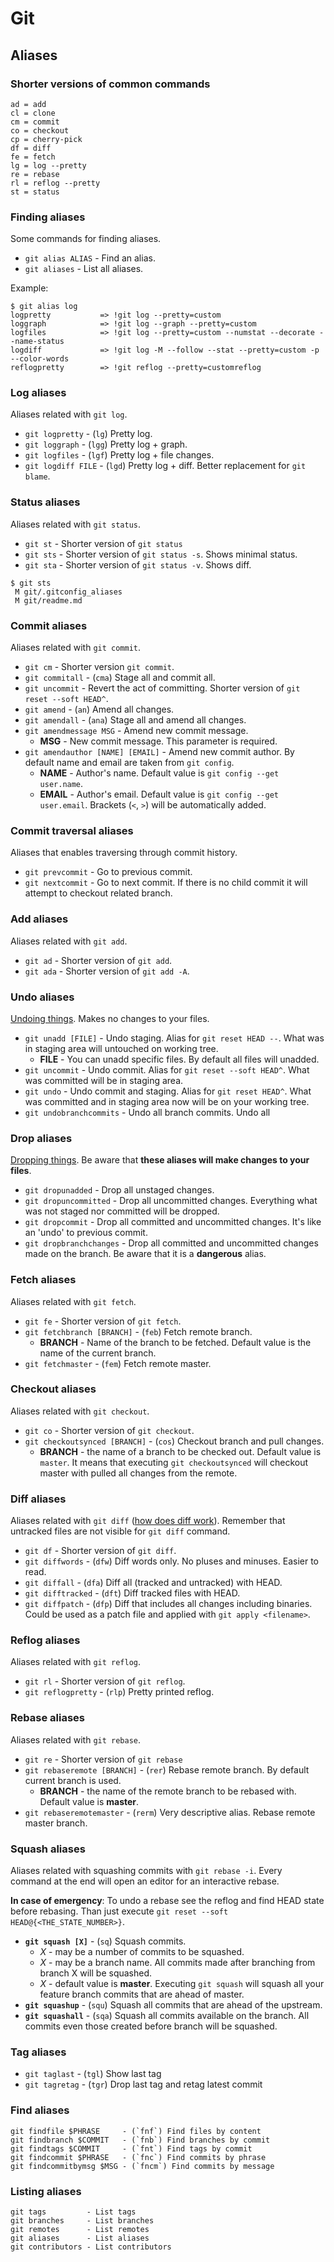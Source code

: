 # Git

## Aliases

### Shorter versions of common commands

```
ad = add
cl = clone
cm = commit
co = checkout
cp = cherry-pick
df = diff
fe = fetch
lg = log --pretty
re = rebase
rl = reflog --pretty
st = status
```

### Finding aliases

Some commands for finding aliases.

- `git alias ALIAS` - Find an alias.
- `git aliases` - List all aliases.

Example:
```
$ git alias log
logpretty           => !git log --pretty=custom
loggraph            => !git log --graph --pretty=custom
logfiles            => !git log --pretty=custom --numstat --decorate --name-status
logdiff             => !git log -M --follow --stat --pretty=custom -p --color-words
reflogpretty        => !git reflog --pretty=customreflog
```

### Log aliases

Aliases related with `git log`.

- `git logpretty` - (`lg`) Pretty log.
- `git loggraph` - (`lgg`) Pretty log + graph.
- `git logfiles` - (`lgf`) Pretty log + file changes.
- `git logdiff FILE` - (`lgd`) Pretty log + diff. Better replacement for `git blame`.

### Status aliases

Aliases related with `git status`.

- `git st` - Shorter version of `git status`
- `git sts` - Shorter version of `git status -s`. Shows minimal status.
- `git sta` - Shorter version of `git status -v`. Shows diff.

```
$ git sts
 M git/.gitconfig_aliases
 M git/readme.md
```

### Commit aliases

Aliases related with `git commit`.

- `git cm` - Shorter version `git commit`.
- `git commitall` - (`cma`) Stage all and commit all.
- `git uncommit` - Revert the act of committing. Shorter version of `git reset --soft HEAD^`.
- `git amend` - (`an`) Amend all changes.
- `git amendall` - (`ana`) Stage all and amend all changes.
- `git amendmessage MSG` - Amend new commit message.
    - **MSG** - New commit message. This parameter is required.
- `git amendauthor [NAME] [EMAIL]` - Amend new commit author. By default name and email are taken from `git config`.
    - **NAME** - Author's name. Default value is `git config --get user.name`.
    - **EMAIL** - Author's email. Default value is `git config --get user.email`. Brackets (`<`, `>`) will be automatically added.

### Commit traversal aliases

Aliases that enables traversing through commit history.

- `git prevcommit` - Go to previous commit.
- `git nextcommit` - Go to next commit. If there is no child commit it will attempt to checkout related branch.

### Add aliases

Aliases related with `git add`.

- `git ad` - Shorter version of `git add`.
- `git ada` - Shorter version of `git add -A`.

### Undo aliases

[Undoing things](http://stackoverflow.com/a/2846154/2284884). Makes no changes to your files.

- `git unadd [FILE]` - Undo staging. Alias for `git reset HEAD --`. What was in staging area will untouched on working tree.
    - **FILE** - You can unadd specific files. By default all files will unadded.
- `git uncommit` - Undo commit. Alias for `git reset --soft HEAD^`. What was committed will be in staging area.
- `git undo` - Undo commit and staging. Alias for `git reset HEAD^`. What was committed and in staging area now will be on your working tree.
- `git undobranchcommits` - Undo all branch commits. Undo all

### Drop aliases

[Dropping things](https://www.atlassian.com/git/tutorials/undoing-changes/git-reset). Be aware that **these aliases will make changes to your files**.

- `git dropunadded` - Drop all unstaged changes.
- `git dropuncommitted` - Drop all uncommitted changes. Everything what was not staged nor committed will be dropped.
- `git dropcommit` - Drop all committed and uncommitted changes. It's like an 'undo' to previous commit.
- `git dropbranchchanges` - Drop all committed and uncommitted changes made on the branch. Be aware that it is a **dangerous** alias.

### Fetch aliases

Aliases related with `git fetch`.

- `git fe` - Shorter version of `git fetch`.
- `git fetchbranch [BRANCH]` - (`feb`) Fetch remote branch.
    - **BRANCH** - Name of the branch to be fetched. Default value is the name of the current branch.
- `git fetchmaster` - (`fem`) Fetch remote master.

### Checkout aliases

Aliases related with `git checkout`.

- `git co` - Shorter version of `git checkout`.
- `git checkoutsynced [BRANCH]` - (`cos`) Checkout branch and pull changes.
    - **BRANCH** - the name of a branch to be checked out. Default value is `master`. It means that executing `git checkoutsynced` will checkout master with pulled all changes from the remote.

### Diff aliases

Aliases related with `git diff` ([how does diff work](http://stackoverflow.com/a/1587952/2284884)). Remember that untracked files are not visible for `git diff` command.

- `git df` - Shorter version of `git diff`.
- `git diffwords` - (`dfw`) Diff words only. No pluses and minuses. Easier to read.
- `git diffall` - (`dfa`) Diff all (tracked and untracked) with HEAD.
- `git difftracked` - (`dft`) Diff tracked files with HEAD.
- `git diffpatch` - (`dfp`) Diff that includes all changes including binaries. Could be used as a patch file and applied with `git apply <filename>`.

### Reflog aliases

Aliases related with `git reflog`.

- `git rl` - Shorter version of `git reflog`.
- `git reflogpretty` - (`rlp`) Pretty printed reflog.

### Rebase aliases

Aliases related with `git rebase`.

- `git re` - Shorter version of `git rebase`
- `git rebaseremote [BRANCH]` - (`rer`) Rebase remote branch. By default current branch is used.
    - **BRANCH** - the name of the remote branch to be rebased with. Default value is **master**.  
- `git rebaseremotemaster` - (`rerm`) Very descriptive alias. Rebase remote master branch.

### Squash aliases

Aliases related with squashing commits with `git rebase -i`. Every command at the end will open an editor for an interactive rebase.

**In case of emergency**: To undo a rebase see the reflog and find HEAD state before rebasing. Than just execute `git reset --soft HEAD@{<THE_STATE_NUMBER>}`.

- **`git squash [X]`** - (`sq`) Squash commits.
    - *X* - may be a number of commits to be squashed.
    - *X* - may be a branch name. All commits made after branching from branch X will be squashed.
    - *X* - default value is **master**. Executing `git squash` will squash all your feature branch commits that are ahead of master.
- **`git squashup`** - (`squ`) Squash all commits that are ahead of the upstream.
- **`git squashall`** - (`sqa`) Squash all commits available on the branch. All commits even those created before branch will be squashed.

### Tag aliases


- `git taglast`  - (`tgl`) Show last tag
- `git tagretag` - (`tgr`) Drop last tag and retag latest commit


### Find aliases

```
git findfile $PHRASE     - (`fnf`) Find files by content
git findbranch $COMMIT   - (`fnb`) Find branches by commit
git findtags $COMMIT     - (`fnt`) Find tags by commit
git findcommit $PHRASE   - (`fnc`) Find commits by phrase
git findcommitbymsg $MSG - (`fncm`) Find commits by message
```

### Listing aliases

```
git tags         - List tags
git branches     - List branches
git remotes      - List remotes
git aliases      - List aliases
git contributors - List contributors
```
